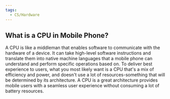 ```yaml
---
tags:
  - CS/Hardware
---
```



## What is a CPU in Mobile Phone?
A CPU is like a middleman that enables software to communicate with the hardware of a device. It can take high-level software instructions and translate them into native machine languages that a mobile phone can understand and perform specific operations based on. To deliver best experience to users, what you most likely want is a CPU that's a mix of efficiency and power, and doesn't use a lot of resources-something that will be determined by its architecture. A CPU is a great architecture provides mobile users with a seamless user experience without consuming a lot of battery resources.

